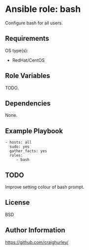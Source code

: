 Ansible role: bash
==================

Configure bash for all users.

Requirements
------------

OS type(s):
- RedHat/CentOS

Role Variables
--------------

TODO.

Dependencies
------------

None.

Example Playbook
----------------

    - hosts: all
      sudo: yes
      gather_facts: yes
      roles:
         - bash

TODO
----

Improve setting colour of bash prompt.

License
-------

BSD

Author Information
------------------

https://github.com/craighurley/
